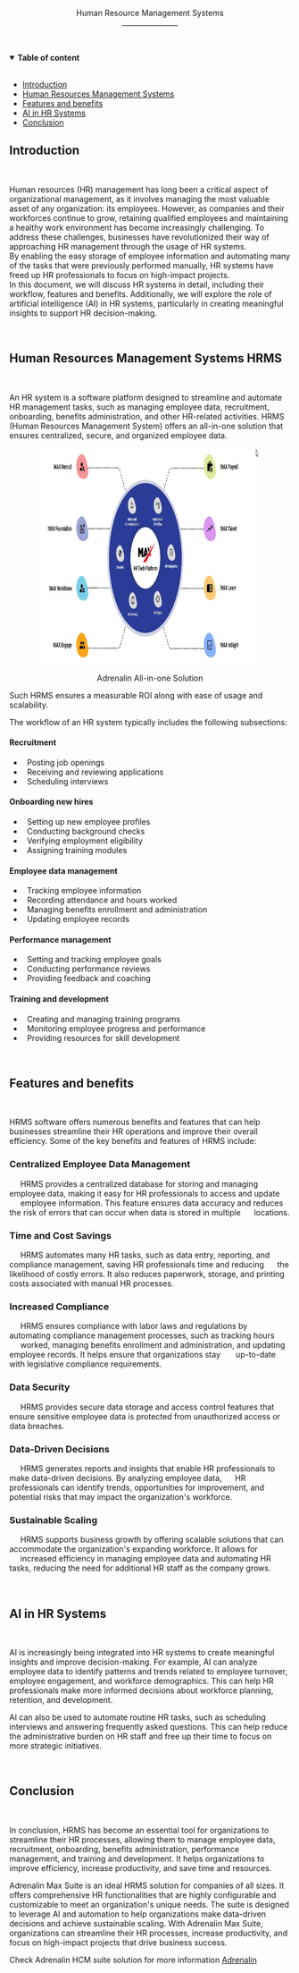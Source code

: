 
<p align="center">  Human Resource Management Systems

<div align="center">
    <hr width="100px">
    
</div>
<br><br>
<details open>
<summary> <strong> Table of content </strong> </summary>
<br>
<ul>
    <li><a href="#introduction">Introduction  </a></li>
    <li><a href="#hrsystem">Human Resources Management Systems</a></li>
    <li><a href="#Features and benefits">Features and benefits</a></li>
    <li><a href="#ai">AI in HR Systems</a></li>
    <li><a href="#Conclusion">Conclusion</a></li>
</ul>
</details>

## <a name="introduction"></a> Introduction
<br>
<p>
Human resources (HR) management has long been a critical aspect of organizational management, as it involves managing the most valuable asset of any organization: its employees. However, as companies and their workforces continue to grow, retaining qualified employees and maintaining a healthy work environment has become increasingly challenging. To address these challenges, businesses have revolutionized their way of approaching HR management through the usage of HR systems. <br>
By enabling the easy storage of employee information and automating many of the tasks that were previously performed manually, HR systems have freed up HR professionals to focus on high-impact projects.<br>
In this document, we will discuss HR systems in detail, including their workflow, features and benefits. Additionally, we will explore the role of artificial intelligence (AI) in HR systems, particularly in creating meaningful insights to support HR decision-making.

</p>
<br>

## <a name="hrsystem"></a> Human Resources Management Systems HRMS
<br>
<p>
An HR system is a software platform designed to streamline and automate HR management tasks, such as managing employee data, recruitment, onboarding, benefits administration, and other HR-related activities. HRMS (Human Resources Management System) offers an all-in-one solution that ensures centralized, secure, and organized employee data.
</p>
<p align="center">
  <img src="./Adrenalin.jpg" alt="All-in-one HRMS" width="400" height="400" title="Adrenalin HRMS"/><br>
  Adrenalin All-in-one Solution
</p>

Such HRMS ensures a measurable ROI along with ease of usage and scalability.

<p>
The workflow of an HR system typically includes the following subsections:


####   Recruitment
- &nbsp; Posting job openings
- &nbsp; Receiving and reviewing applications
- &nbsp; Scheduling interviews

#### Onboarding new hires
- &nbsp; Setting up new employee profiles
- &nbsp; Conducting background checks
- &nbsp; Verifying employment eligibility
- &nbsp; Assigning training modules

#### Employee data management
- &nbsp; Tracking employee information
- &nbsp; Recording attendance and hours worked
- &nbsp; Managing benefits enrollment and administration
- &nbsp; Updating employee records

#### Performance management
- &nbsp; Setting and tracking employee goals
- &nbsp; Conducting performance reviews
- &nbsp; Providing feedback and coaching

#### Training and development
- &nbsp; Creating and managing training programs
- &nbsp; Monitoring employee progress and performance
- &nbsp; Providing resources for skill development
</p>
<br>

## <a name="Features and benefits"></a>Features and benefits
<br>
<p>
HRMS software offers numerous benefits and features that can help businesses streamline their HR operations and improve their overall efficiency. Some of the key benefits and features of HRMS include:


### Centralized Employee Data Management
&nbsp;&nbsp;&nbsp;&nbsp;&nbsp;HRMS provides a centralized database for storing and managing employee data, making it easy for HR professionals to access and update &nbsp;&nbsp;&nbsp;&nbsp;&nbsp;employee information. This feature ensures data accuracy and reduces the risk of errors that can occur when data is stored in multiple &nbsp;&nbsp;&nbsp;&nbsp;&nbsp;locations.

### Time and Cost Savings
&nbsp;&nbsp;&nbsp;&nbsp;&nbsp;HRMS automates many HR tasks, such as data entry, reporting, and compliance management, saving HR professionals time and reducing &nbsp;&nbsp;&nbsp;&nbsp;&nbsp;the likelihood of costly errors. It also reduces paperwork, storage, and printing costs associated with manual HR processes.

### Increased Compliance
&nbsp;&nbsp;&nbsp;&nbsp;&nbsp;HRMS ensures compliance with labor laws and regulations by automating compliance management processes, such as tracking hours &nbsp;&nbsp;&nbsp;&nbsp;&nbsp;worked, managing benefits enrollment and administration, and updating employee records. It helps ensure that organizations stay &nbsp;&nbsp;&nbsp;&nbsp;&nbsp; up-to-date with legislative compliance requirements.

### Data Security
&nbsp;&nbsp;&nbsp;&nbsp;&nbsp;HRMS provides secure data storage and access control features that ensure sensitive employee data is protected from unauthorized access or data breaches.

### Data-Driven Decisions
&nbsp;&nbsp;&nbsp;&nbsp;&nbsp;HRMS generates reports and insights that enable HR professionals to make data-driven decisions. By analyzing employee data,&nbsp;&nbsp;&nbsp;&nbsp;&nbsp; HR professionals can identify trends, opportunities for improvement, and potential risks that may impact the organization's workforce.

### Sustainable Scaling
&nbsp;&nbsp;&nbsp;&nbsp;&nbsp;HRMS supports business growth by offering scalable solutions that can accommodate the organization's expanding workforce. It allows for &nbsp;&nbsp;&nbsp;&nbsp;&nbsp;increased efficiency in managing employee data and automating HR tasks, reducing the need for additional HR staff as the company grows.
</p>
<br>

## <a name="ai"></a>AI in HR Systems
<br>
<p>
AI is increasingly being integrated into HR systems to create meaningful insights and improve decision-making. For example, AI can analyze employee data to identify patterns and trends related to employee turnover, employee engagement, and workforce demographics. This can help HR professionals make more informed decisions about workforce planning, retention, and development.

AI can also be used to automate routine HR tasks, such as scheduling interviews and answering frequently asked questions. This can help reduce the administrative burden on HR staff and free up their time to focus on more strategic initiatives.
</p>
<br>

## <a name="Conclusion"></a> Conclusion
<br>
<p>
In conclusion, HRMS has become an essential tool for organizations to streamline their HR processes, allowing them to manage employee data, recruitment, onboarding, benefits administration, performance management, and training and development. It helps organizations to improve efficiency, increase productivity, and save time and resources.

Adrenalin Max Suite is an ideal HRMS solution for companies of all sizes. It offers comprehensive HR functionalities that are highly configurable and customizable to meet an organization's unique needs. The suite is designed to leverage AI and automation to help organizations make data-driven decisions and achieve sustainable scaling. With Adrenalin Max Suite, organizations can streamline their HR processes, increase productivity, and focus on high-impact projects that drive business success.

Check Adrenalin HCM suite solution for more information [Adrenalin](https://www.myadrenalin.com/)
</p>